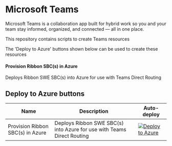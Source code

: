 # Microsoft Teams

Microsoft Teams is a collaboration app built for hybrid work so you and your team stay informed, organized, and connected — all in one place.

This repository contains scripts to create Teams resources

The 'Deploy to Azure' buttons shown below can be used to create these resources

#### Provision Ribbon SBC(s) in Azure
Deploys Ribbon SWE SBC(s) into Azure for use with Teams Direct Routing

## Deploy to Azure buttons

Name | Description   | Auto-deploy   |
-----| ------------- |--------------- | 
| Provision Ribbon SBC(s) in Azure | Deploys Ribbon SWE SBC(s) into Azure for use with Teams Direct Routing| [![Deploy to Azure](https://aka.ms/deploytoazurebutton)](https://portal.azure.com/#create/Microsoft.Template/uri/https%3A%2F%2Fraw.githubusercontent.com%2FBistech%2FAzure-Private%2Fmain%2FTeams%2FTemplates%2FribbonSBC.json)